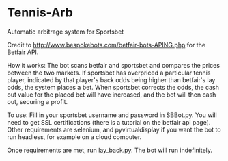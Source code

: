 # Tennis-Arb
Automatic arbitrage system for Sportsbet

Credit to http://www.bespokebots.com/betfair-bots-APING.php for the Betfair API.

How it works:
  The bot scans betfair and sportsbet and compares the prices between the two markets. If sportsbet has overpriced a particular tennis 
  player, indicated by that player's back odds being higher than betfair's lay odds, the system places a bet.
  When sportsbet corrects the odds, the cash out value for the placed bet will have increased, and the bot will then cash out,
  securing a profit.

To use:
  Fill in your sportsbet username and password in SBBot.py. You will need to get SSL certifications (there is a tutorial
  on the betfair api page). Other requirements are selenium, and pyvirtualdisplay if you want the bot to run headless, for example on a
  cloud computer.
  
  Once requirements are met, run lay_back.py. The bot will run indefinitely.
